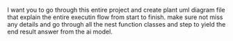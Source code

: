 I want you to go through this entire project and create plant uml diagram file that explain the entire executin flow from start to finish. make sure not miss any details and go through all the nest function classes and step to yield the end result answer from the ai model.